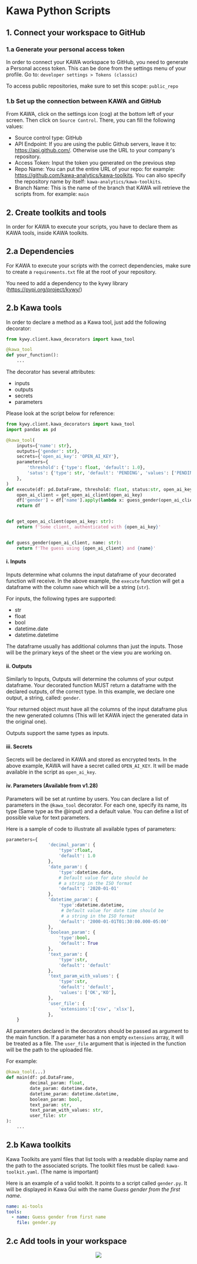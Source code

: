 # Kawa Python Scripts

## 1. Connect your workspace to GitHub

### 1.a Generate your personal access token

In order to connect your KAWA workspace to GitHub, you need to generate a Personal access token.
This can be done from the settings menu of your profile.
Go to: `developer settings > Tokens (classic)`

To access public repositories, make sure to set this scope: `public_repo`


### 1.b Set up the connection between KAWA and GitHub

From KAWA, click on the settings icon (cog) at the bottom left of your screen.
Then click on `Source Control`.
There, you can fill the following values:

- Source control type: GitHub
- API Endpoint: If you are using the public Github servers, leave it to: https://api.github.com/. Otherwise use the URL to your company's repository.
- Access Token: Input the token you generated on the previous step
- Repo Name: You can put the entire URL of your repo: for example: https://github.com/kawa-analytics/kawa-toolkits. You can also specify the repository name by itself: `kawa-analytics/kawa-toolkits`.
- Branch Name: This is the name of the branch that KAWA will retrieve the scripts from. for example: `main`


## 2. Create toolkits and tools

In order for KAWA to execute your scripts, you have to declare them as KAWA tools, 
inside KAWA toolkits.

## 2.a Dependencies

For KAWA to execute your scripts with the correct dependencies, make sure to 
create a `requirements.txt` file at the root of your repository.

You need to add a dependency to the kywy library (https://pypi.org/project/kywy/)


## 2.b Kawa tools

In order to declare a method as a Kawa tool, just add the following decorator:
```python
from kywy.client.kawa_decorators import kawa_tool

@kawa_tool
def your_function():
    ...
```

The decorator has several attributes:
- inputs
- outputs
- secrets
- parameters

Please look at the script below for reference:
```python
from kywy.client.kawa_decorators import kawa_tool
import pandas as pd

@kawa_tool(
    inputs={'name': str},
    outputs={'gender': str},
    secrets={'open_ai_key': 'OPEN_AI_KEY'},
    parameters={
        'threshold': {'type': float, 'default': 1.0},
        'satus': {'type': str, 'default': 'PENDING', 'values': ['PENDING','DONE', 'ERROR']}
    },
)
def execute(df: pd.DataFrame, threshold: float, status:str, open_ai_key: str) -> pd.DataFrame:
    open_ai_client = get_open_ai_client(open_ai_key)
    df['gender'] = df['name'].apply(lambda x: guess_gender(open_ai_client, x))
    return df


def get_open_ai_client(open_ai_key: str):
    return f'Some client, authenticated with {open_ai_key}'


def guess_gender(open_ai_client, name: str):
    return f'The guess using {open_ai_client} and {name}'
```
    
#### i. Inputs

Inputs determine what columns the input dataframe of 
your decorated function will receive.
In the above example, the `execute` function will get a dataframe with the column
`name` which will be a string (`str`).

For inputs, the following types are supported:

- str
- float
- bool
- datetime.date
- datetime.datetime

The dataframe usually has additional columns than just the inputs. 
Those will be the primary keys of the sheet or the view you are working on.

#### ii. Outputs

Similarly to Inputs, Outputs will determine the columns of your output dataframe.
Your decorated function MUST return a dataframe with the declared outputs, of the
correct type.
In this example, we declare one output, a string, called: `gender`.

Your returned object must have all the columns of the input dataframe plus the
new generated columns (This will let KAWA inject the generated data in the
original one).

Outputs support the same types as inputs.

#### iii. Secrets

Secrets will be declared in KAWA and stored as encrypted texts.
In the above example, KAWA will have a secret called `OPEN_AI_KEY`.
It will be made available in the script as `open_ai_key`.

#### iv. Parameters (Available from v1.28)

Parameters will be set at runtime by users.
You can declare a list of parameters in the `@kawa_tool` decorator.
For each one, specify its name, its type (Same type as the @input) and a default value.
You can define a list of possible value for text parameters.

Here is a sample of code to illustrate all available types of parameters:

```python
parameters={
                'decimal_param': {
                    'type':float, 
                    'default': 1.0
                },
                'date_param': {
                    'type':datetime.date, 
                    # Default value for date should be 
                    # a string in the ISO format
                    'default': '2020-01-01'
                }, 
                'datetime_param': {
                    'type':datetime.datetime, 
                     # Default value for date time should be 
                     # a string in the ISO format
                    'default': '2000-01-01T01:30:00.000-05:00'
                },
                'boolean_param': {
                    'type':bool, 
                    'default': True
                },
                'text_param': {
                    'type':str, 
                    'default': 'default'
                },
                'text_param_with_values': {
                    'type':str, 
                    'default': 'default',
                    'values': ['OK','KO'],
                },
                'user_file': {
                    'extensions':['csv', 'xlsx'],
                },
    }
```

All parameters declared in the decorators should be passed as argument to the main function.
If a parameter has a non empty `extensions` array, it will be treated as a file. The `user_file` argument that is injected in the function will be the path
to the uploaded file.

For example:

```python
@kawa_tool(...)
def main(df: pd.DataFrame, 
         decimal_param: float, 
         date_param: datetime.date,
         datetime_param: datetime.datetime, 
         boolean_param: bool, 
         text_param: str,
         text_param_with_values: str,
         user_file: str
):
    ...
```


## 2.b Kawa toolkits

Kawa Toolkits are yaml files that list tools with a readable display name and the 
path to the associated scripts.
The toolkit files must be called: `kawa-toolkit.yaml`. (The name is important)

Here is an example of a valid toolkit. It points to a script called `gender.py`.
It will be displayed in Kawa Gui with the name *Guess gender from the  first name*.

```yaml
name: ai-tools
tools:
  - name: Guess gender from first name
    file: gender.py
```

## 2.c Add tools in your workspace

<p align="center">
  <img src="readme-assets/register_tools.png">
</p>
